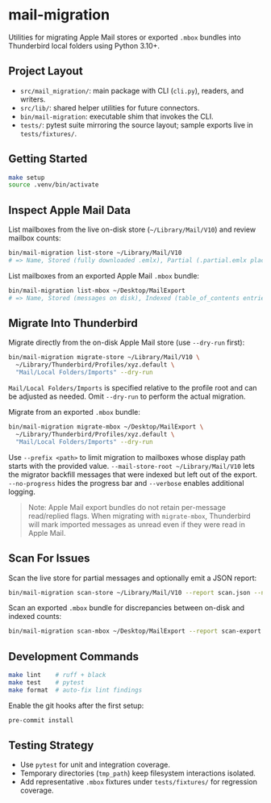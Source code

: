 # mail-migration

Utilities for migrating Apple Mail stores or exported `.mbox` bundles into Thunderbird local folders using Python 3.10+.

## Project Layout
- `src/mail_migration/`: main package with CLI (`cli.py`), readers, and writers.
- `src/lib/`: shared helper utilities for future connectors.
- `bin/mail-migration`: executable shim that invokes the CLI.
- `tests/`: pytest suite mirroring the source layout; sample exports live in `tests/fixtures/`.

## Getting Started
```bash
make setup
source .venv/bin/activate
```

## Inspect Apple Mail Data
List mailboxes from the live on-disk store (`~/Library/Mail/V10`) and review mailbox counts:
```bash
bin/mail-migration list-store ~/Library/Mail/V10
# => Name, Stored (fully downloaded .emlx), Partial (.partial.emlx placeholders)
```

List mailboxes from an exported Apple Mail `.mbox` bundle:
```bash
bin/mail-migration list-mbox ~/Desktop/MailExport
# => Name, Stored (messages on disk), Indexed (table_of_contents entries)
```

## Migrate Into Thunderbird
Migrate directly from the on-disk Apple Mail store (use `--dry-run` first):
```bash
bin/mail-migration migrate-store ~/Library/Mail/V10 \
  ~/Library/Thunderbird/Profiles/xyz.default \
  "Mail/Local Folders/Imports" --dry-run
```
`Mail/Local Folders/Imports` is specified relative to the profile root and can be adjusted as needed. Omit `--dry-run` to perform the actual migration.

Migrate from an exported `.mbox` bundle:
```bash
bin/mail-migration migrate-mbox ~/Desktop/MailExport \
  ~/Library/Thunderbird/Profiles/xyz.default \
  "Mail/Local Folders/Imports" --dry-run
```
Use `--prefix <path>` to limit migration to mailboxes whose display path starts with the provided value. `--mail-store-root ~/Library/Mail/V10` lets the migrator backfill messages that were indexed but left out of the export. `--no-progress` hides the progress bar and `--verbose` enables additional logging.

> Note: Apple Mail export bundles do not retain per-message read/replied flags. When migrating with `migrate-mbox`, Thunderbird will mark imported messages as unread even if they were read in Apple Mail.

## Scan For Issues
Scan the live store for partial messages and optionally emit a JSON report:
```bash
bin/mail-migration scan-store ~/Library/Mail/V10 --report scan.json --no-progress
```

Scan an exported `.mbox` bundle for discrepancies between on-disk and indexed counts:
```bash
bin/mail-migration scan-mbox ~/Desktop/MailExport --report scan-export.json --no-progress
```

## Development Commands
```bash
make lint    # ruff + black
make test    # pytest
make format  # auto-fix lint findings
```

Enable the git hooks after the first setup:
```bash
pre-commit install
```

## Testing Strategy
- Use `pytest` for unit and integration coverage.
- Temporary directories (`tmp_path`) keep filesystem interactions isolated.
- Add representative `.mbox` fixtures under `tests/fixtures/` for regression coverage.

